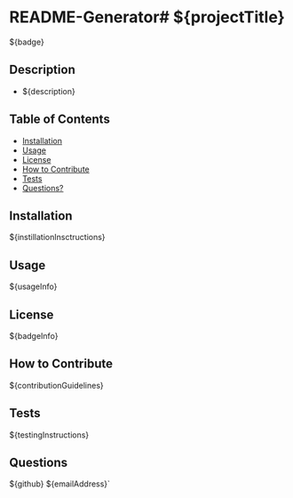 # README-Generator# ${projectTitle}

${badge}

## Description

- ${description}

## Table of Contents



- [Installation](#installation)
- [Usage](#usage)
- [License](#license)
- [How to Contribute](#contribution)
- [Tests](#tests)
- [Questions?](#questions)

## Installation

${instillationInsctructions}

## Usage

${usageInfo}

## License

${badgeInfo}

## How to Contribute

${contributionGuidelines}

## Tests

${testingInstructions}

## Questions

${github}
${emailAddress}`
